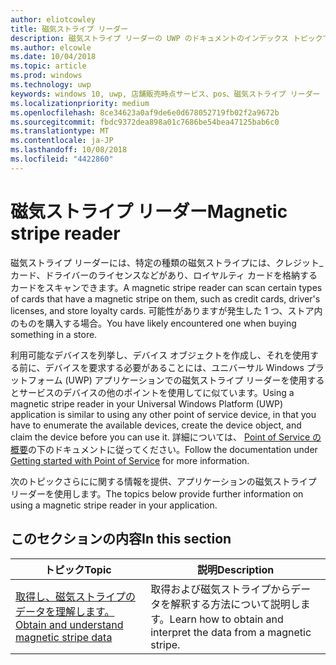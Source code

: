 ```yaml
---
author: eliotcowley
title: 磁気ストライプ リーダー
description: 磁気ストライプ リーダーの UWP のドキュメントのインデックス トピックです。
ms.author: elcowle
ms.date: 10/04/2018
ms.topic: article
ms.prod: windows
ms.technology: uwp
keywords: windows 10, uwp, 店舗販売時点サービス、pos、磁気ストライプ リーダー
ms.localizationpriority: medium
ms.openlocfilehash: 8ce34623a0af9de6e0d678052719fb02f2a9672b
ms.sourcegitcommit: fbdc9372dea898a01c7686be54bea47125bab6c0
ms.translationtype: MT
ms.contentlocale: ja-JP
ms.lasthandoff: 10/08/2018
ms.locfileid: "4422860"
---
```

# <a name="magnetic-stripe-reader"></a><span data-ttu-id="99ff1-104">磁気ストライプ リーダー</span><span class="sxs-lookup"><span data-stu-id="99ff1-104">Magnetic stripe reader</span></span>

<span data-ttu-id="99ff1-105">磁気ストライプ リーダーには、特定の種類の磁気ストライプには、クレジット_カード、ドライバーのライセンスなどがあり、ロイヤルティ カードを格納するカードをスキャンできます。</span><span class="sxs-lookup"><span data-stu-id="99ff1-105">A magnetic stripe reader can scan certain types of cards that have a magnetic stripe on them, such as credit cards, driver's licenses, and store loyalty cards.</span></span> <span data-ttu-id="99ff1-106">可能性がありますが発生した 1 つ、ストア内のものを購入する場合。</span><span class="sxs-lookup"><span data-stu-id="99ff1-106">You have likely encountered one when buying something in a store.</span></span>

<span data-ttu-id="99ff1-107">利用可能なデバイスを列挙し、デバイス オブジェクトを作成し、それを使用する前に、デバイスを要求する必要があることには、ユニバーサル Windows プラットフォーム (UWP) アプリケーションでの磁気ストライプ リーダーを使用するとサービスのデバイスの他のポイントを使用してに似ています。</span><span class="sxs-lookup"><span data-stu-id="99ff1-107">Using a magnetic stripe reader in your Universal Windows Platform (UWP) application is similar to using any other point of service device, in that you have to enumerate the available devices, create the device object, and claim the device before you can use it.</span></span> <span data-ttu-id="99ff1-108">詳細については、 [Point of Service の概要](pos-basics.md)の下のドキュメントに従ってください。</span><span class="sxs-lookup"><span data-stu-id="99ff1-108">Follow the documentation under [Getting started with Point of Service](pos-basics.md) for more information.</span></span>

<span data-ttu-id="99ff1-109">次のトピックさらにに関する情報を提供、アプリケーションの磁気ストライプ リーダーを使用します。</span><span class="sxs-lookup"><span data-stu-id="99ff1-109">The topics below provide further information on using a magnetic stripe reader in your application.</span></span>

## <a name="in-this-section"></a><span data-ttu-id="99ff1-110">このセクションの内容</span><span class="sxs-lookup"><span data-stu-id="99ff1-110">In this section</span></span>

| <span data-ttu-id="99ff1-111">トピック</span><span class="sxs-lookup"><span data-stu-id="99ff1-111">Topic</span></span> | <span data-ttu-id="99ff1-112">説明</span><span class="sxs-lookup"><span data-stu-id="99ff1-112">Description</span></span> |
|-------|-------------|
| [<span data-ttu-id="99ff1-113">取得し、磁気ストライプのデータを理解します。</span><span class="sxs-lookup"><span data-stu-id="99ff1-113">Obtain and understand magnetic stripe data</span></span>](../devices-sensors/pos-magnetic-stripe-reader-data.md) | <span data-ttu-id="99ff1-114">取得および磁気ストライプからデータを解釈する方法について説明します。</span><span class="sxs-lookup"><span data-stu-id="99ff1-114">Learn how to obtain and interpret the data from a magnetic stripe.</span></span> |